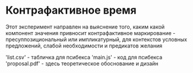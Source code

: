 # Контрафактивное время

Этот эксперимент направлен на выяснение того, каким какой компонент значения привносит контрафактивное маркирование - пресуппозициональный или импликатурный, для контекстов условных предложений, слабой необходимости и предикатов желания

'list.csv' - табличка для псибекса
'main.js' - код для псибекса
'proposal.pdf' - здесь теоретическое обоснование и дизайн
